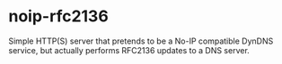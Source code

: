 # noip-rfc2136
Simple HTTP(S) server that pretends to be a No-IP compatible DynDNS service,  but actually performs RFC2136 updates to a DNS server.
